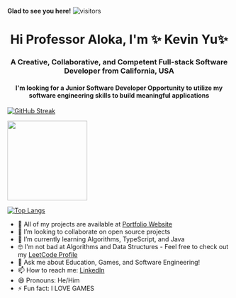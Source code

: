 
**Glad to see you here!**  ![visitors](https://visitor-badge.glitch.me/badge?page_id=KYu-2468.KYu-2468)
<h1 align="center">Hi Professor Aloka, I'm ✨ Kevin Yu✨</h1>
<h3 align="center">A Creative, Collaborative, and Competent Full-stack Software Developer from California, USA</h3>
<h4 align="center">I'm looking for a Junior Software Developer Opportunity to utilize my software engineering skills to build meaningful applications</h4>

[![GitHub Streak](https://github-readme-streak-stats.herokuapp.com?user=KYu-2468)](https://git.io/streak-stats)

<img height="180em" src="https://github-readme-stats.vercel.app/api?username=KYu-2468&show_icons=true&hide_border=true&&count_private=true&include_all_commits=true" />

[![Top Langs](https://github-readme-stats.vercel.app/api/top-langs/?username=KYu-2468)](https://github.com/anuraghazra/github-readme-stats)

- 🔭 All of my projects are available at <a href="https://kyu-2468.github.io/">Portfolio Website</a> 
- 👯 I’m looking to collaborate on open source projects
- 🌱 I’m currently learning Algorithms, TypeScript, and Java
- 🤓 I'm not bad at Algorithms and Data Structures - Feel free to check out my <a href="https://leetcode.com/KYu-2468/">LeetCode Profile</a>
- 💬 Ask me about Education, Games, and Software Engineering!
- 📫 How to reach me: <a href="https://www.linkedin.com/in/kevinyu2468/">LinkedIn</a>
- 😄 Pronouns: He/Him
- ⚡ Fun fact: I LOVE GAMES
